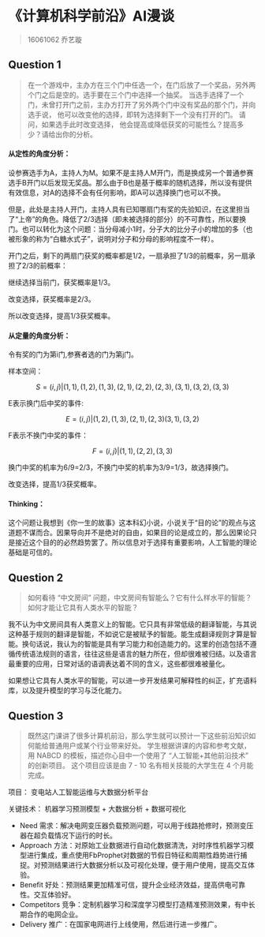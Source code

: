 # 《计算机科学前沿》AI漫谈
> 16061062 乔艺璇
## Question 1
> 在一个游戏中，主办方在三个门中任选一个，在门后放了一个奖品，另外两个门之后是空的。选手要在三个门中选择一个抽奖。 当选手选择了一个门，未曾打开门之前，主办方打开了另外两个门中没有奖品的那个门，并向选手说， 他可以改变他的选择，即转为选择剩下一个没有打开的门。 请问，如果选手此时改变选择， 他会提高或降低获奖的可能性么？提高多少？请给出你的分析。

#### 从定性的角度分析：

设参赛选手为A，主持人为M。如果不是主持人M开门，而是换成另一个普通参赛选手B开门以后发现无奖品。那么由于B也是基于概率的随机选择，所以没有提供有效信息，对A的选择不会有任何影响，即A可以选择换门也可以不换。

但是，此处是主持人开门，主持人具有已知哪扇门有奖的先验知识，在这里担当了“上帝”的角色。降低了2/3选择（即未被选择的部分）的不可靠性，所以要换门。也可以转化为这个问题：当分母减小1时，分子大的比分子小的增加的多（也被形象的称为“白糖水式子”，说明对分子和分母的影响程度不一样）。

开门之后，剩下的两扇门获奖的概率都是1/2，一扇承担了1/3的前概率，另一扇承担了2/3的前概率：

继续选择当前门，获奖概率是1/3。

改变选择，获奖概率是2/3。

所以改变选择，提高1/3获奖概率。

#### 从定量的角度分析：
令有奖的门为第i门,参赛者选的门为第j门。

样本空间：
```math
S = {(i,j) | (1,1),(1,2),(1,3),(2,1),(2,2),(2,3),(3,1),(3,2),(3,3)}
```

E表示换门后中奖的事件:

```math
E = {(i,j) | (1,2),(1,3),(2,1),(2,3)(3,1),(3,2)}
```

F表示不换门中奖的事件：

```math
F = {(i,j) | (1,1),(2,2),(3,3)}
```

换门中奖的机率为6/9=2/3，不换门中奖的机率为3/9=1/3，故选择换门。

改变选择，提高1/3获奖概率。

#### Thinking：
这个问题让我想到《你一生的故事》这本科幻小说，小说关于“目的论”的观点与这道题不谋而合。因果导向并不是绝对的自由，如果目的论是成立的，那么因果论只是接近这个目的的必然趋势罢了。所以信息对于选择有重要影响，人工智能的理论基础是可信的。


## Question 2
> 如何看待 “中文房间” 问题，中文房间有智能么？它有什么样水平的智能？如何才能让它具有人类水平的智能？

我不认为中文房间具有人类意义上的智能。它只具有非常低级的翻译智能，与其说这种基于规则的翻译是智能，不如说它是被赋予的智能。能生成翻译规则才算是智能。换句话说，我认为的智能是具有学习能力和创造能力的。这里的创造包括不遵循传统语法规则的语言，往往这些是语言的魅力所在，但却很难被归结。以及语言最重要的应用，日常对话的语调表达着不同的含义，这些都很难被量化。

如果想让它具有人类水平的智能，可以进一步开发结果可解释性的纠正，扩充语料库，以及提升模型的学习与泛化能力。

## Question 3
> 既然这门课讲了很多计算机前沿，那么学生就可以预计一下这些前沿知识如何能给普通用户或某个行业带来好处。 学生根据讲课的内容和参考文献，用 NABCD 的模板，描述你心目中一个使用了 “人工智能+其他前沿技术” 的创新项目。 这个项目应该是由 7 - 10 名有相关技能的大学生在 4 个月能完成。

项目：  变电站人工智能运维与大数据分析平台

关键技术：  机器学习预测模型 + 大数据分析 + 数据可视化
- Need 需求：解决电网变压器负载预测问题，可以用于线路抢修时，预测变压器在超负载情况下运行的时长。
- Approach 方法：对原始工业数据进行自动化数据清洗，对时序性机器学习模型进行集成，重点使用FbProphet对数据的节假日特征和周期性趋势进行捕捉。对预测结果进行大数据分析以及可视化处理，便于用户使用，提高交互体验。
- Benefit 好处：预测结果更加精准可信，提升企业经济效益，提高供电可靠性。交互体验好。
- Competitors 竞争：定制机器学习和深度学习模型打造精准预测效果，有中长期合作的电网企业。
- Delivery 推广：在国家电网进行上线使用，然后进行进一步推广。
